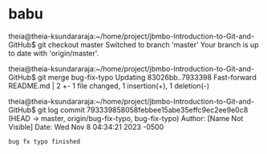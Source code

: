 # babu
theia@theia-ksundararaja:~/home/project/jbmbo-Introduction-to-Git-and-GitHub$ git checkout master
Switched to branch 'master'
Your branch is up to date with 'origin/master'.

theia@theia-ksundararaja:~/home/project/jbmbo-Introduction-to-Git-and-GitHub$ git merge bug-fix-typo
Updating 83026bb..7933398
Fast-forward
 README.md | 2 +-
 1 file changed, 1 insertion(+), 1 deletion(-)

theia@theia-ksundararaja:~/home/project/jbmbo-Introduction-to-Git-and-GitHub$ git log
commit 793339858058febbee15abe35effc9ec2ee9e0c8 (HEAD -> master, origin/bug-fix-typo, bug-fix-typo)
Author: [Name Not Visible]
Date:   Wed Nov 8 04:34:21 2023 -0500

    bug fx typo finished

